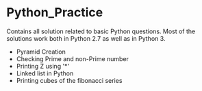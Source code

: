 Python_Practice
===============

Contains all solution related to basic Python questions.
Most of the solutions work both in Python 2.7 as well as in Python 3.

- Pyramid Creation
- Checking Prime and non-Prime number
- Printing Z using '*'
- Linked list in Python
- Printing cubes of the fibonacci series


